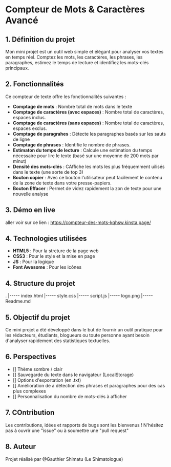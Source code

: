 # Compteur de Mots & Caractères Avancé

## 1. Définition du projet
Mon mini projet est un outil web simple et élégant pour analyser vos textes en temps réel. 
Comptez les mots, les caractères, les phrases, les paragraphes, estimez le temps de lecture et identifiez les mots-clés principaux.

## 2. Fonctionnalités
Ce compteur de texte offre les fonctionnalités suivantes : 
* **Comptage de mots**  : Nombre total de mots dans le texte
* **Comptage de caractères (avec espaces)** : Nombre total de caractères, espaces inclus.
* **Comptage de caractères (sans espaces)** : Nombre total de caractères, espaces exclus.
* **Comptage de paragrahes** : Détecte les paragraphes basés sur les sauts de ligne
* **Comptage de phrases** : Identifie le nombre de phrases.
* **Estimaton du temps de lecture** : Calcule une estimation du temps nécessaire pour lire le texte (basé sur une moyenne de 200 mots par minut)
* **Densité des mots-clés** : CAffiche les mots les plus fréquemment uilisés dans le texte (une sorte de top 3)
* **Bouton copier** : Avec ce bouton l'utilisateur peut facilement le contenu de la zone de texte dans votre presse-papiers.
* **Bouton Effacer** : Permet de videz rapidement la zon de texte pour une nouvelle analyse

## 3. Démo en live
aller voir sur ce lien : https://compteur-des-mots-kqhsw.kinsta.page/

## 4. Technologies utilisées
* **HTML5** : Pour la strcture de la page web
* **CSS3** : Pour le style et la mise en page
* **JS** : Pour la logique
* **Font Awesome** : Pour les icônes

## 4. Structure du projet

.
|----- index.html
|----- style.css
|----- script.js
|----- logo.png
|----- Readme.md


## 5. Objectif du projet 

Ce mini projet a été développé dans le but de fournir un outil pratique pour les rédacteurs, étudiants, blogueurs ou toute personne 
ayant besoin d'analyser rapidement des statistiques textuelles.


## 6. Perspectives
* [] Thème sombre / clair
* [] Sauvegarde du texte dans le navigateur (LocalStorage)
* [] Options d'exportation (en .txt)
* [] Amélioration de a détection des phrases et paragraphes pour des cas plus complexes
* [] Personnalisation du nombre de mots-clés à afficher


## 7. COntribution

Les contributions, idées et rapports de bugs sont les bienvenus ! N'hésitez pas à ouvrir une "issue" ou à soumettre une "pull request"


## 8. Auteur

Projet réalisé par @Gauthier Shimatu (Le Shimatologue)


